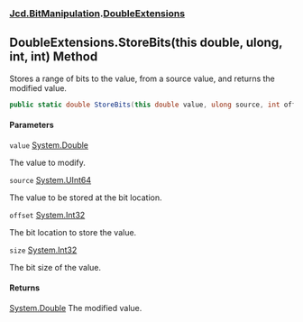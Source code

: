 ### [Jcd.BitManipulation](Jcd.BitManipulation.md 'Jcd.BitManipulation').[DoubleExtensions](Jcd.BitManipulation.DoubleExtensions.md 'Jcd.BitManipulation.DoubleExtensions')

## DoubleExtensions.StoreBits(this double, ulong, int, int) Method

Stores a range of bits to the value, from a source value, and returns the modified value.

```csharp
public static double StoreBits(this double value, ulong source, int offset, int size);
```
#### Parameters

<a name='Jcd.BitManipulation.DoubleExtensions.StoreBits(thisdouble,ulong,int,int).value'></a>

`value` [System.Double](https://docs.microsoft.com/en-us/dotnet/api/System.Double 'System.Double')

The value to modify.

<a name='Jcd.BitManipulation.DoubleExtensions.StoreBits(thisdouble,ulong,int,int).source'></a>

`source` [System.UInt64](https://docs.microsoft.com/en-us/dotnet/api/System.UInt64 'System.UInt64')

The value to be stored at the bit location.

<a name='Jcd.BitManipulation.DoubleExtensions.StoreBits(thisdouble,ulong,int,int).offset'></a>

`offset` [System.Int32](https://docs.microsoft.com/en-us/dotnet/api/System.Int32 'System.Int32')

The bit location to store the value.

<a name='Jcd.BitManipulation.DoubleExtensions.StoreBits(thisdouble,ulong,int,int).size'></a>

`size` [System.Int32](https://docs.microsoft.com/en-us/dotnet/api/System.Int32 'System.Int32')

The bit size of the value.

#### Returns
[System.Double](https://docs.microsoft.com/en-us/dotnet/api/System.Double 'System.Double')
The modified value.